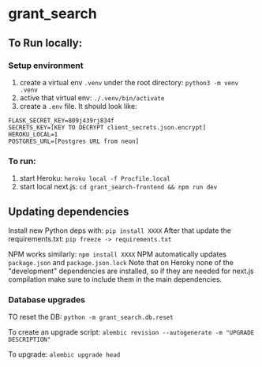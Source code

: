 # grant_search

## To Run locally:
### Setup environment
1. create a virtual env `.venv` under the root directory:
`python3 -m venv .venv`
2. active that virtual env:
`./.venv/bin/activate`
3. create a `.env` file. It should look like:
```
FLASK_SECRET_KEY=809j439rj834f
SECRETS_KEY=[KEY TO DECRYPT client_secrets.json.encrypt]
HEROKU_LOCAL=1
POSTGRES_URL=[Postgres URL from neon]
```

### To run:
1. start Heroku:
`heroku local -f Procfile.local`
2. start local next.js:
`cd grant_search-frontend && npm run dev`


## Updating dependencies
Install new Python deps with: `pip install XXXX`
After that update the requirements.txt: `pip freeze -> requirements.txt`

NPM works similarly: `npm install XXXX`
NPM automatically updates `package.json` and `package.json.lock`
Note that on Heroky none of the "development" dependencies are installed, so if they are needed for next.js compilation make sure to include them in the main dependencies.

### Database upgrades
TO reset the DB:
`python -m grant_search.db.reset`

To create an upgrade script:
`alembic revision --autogenerate -m "UPGRADE DESCRIPTION"`

To upgrade:
`alembic upgrade head`


